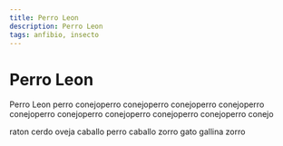 ```yaml
---
title: Perro Leon
description: Perro Leon
tags: anfibio, insecto
---
```


# Perro Leon

Perro Leon perro conejoperro conejoperro conejoperro conejoperro conejoperro conejoperro conejoperro conejoperro conejoperro conejo

raton cerdo oveja caballo perro caballo zorro gato gallina zorro